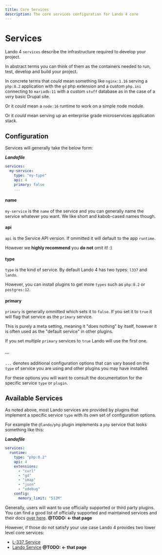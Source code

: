 ```yaml
---
title: Core Services
description: The core services configuration for Lando 4 core
---
```


# Services

Lando 4 `services` describe the infrastructure required to develop your project.

In abstract terms you can think of them as the containers needed to run, test, develop and build your project.

In concrete terms that _could_ mean something like `nginx:1.16` serving a `php:8.2` application with the `gd` php extension and a custom `php.ini` connecting to `mariadb:11` with a custom `stuff` database as in the case of a _very_ basic Drupal site.

Or it _could_ mean a `node:16` runtime to work on a simple node module.

Or it _could_ mean serving up an enterprise grade microservices application stack.

## Configuration

Services will generally take the below form:

***Landofile***
```yaml
services:
  my-service:
    type: "my-type"
    api: 4
    primary: false
    ...
```

#### name

`my-service` is the `name` of the service and you can generally name the service whatever you want. We like short and kabob-cased names though.

#### api

`api` is the Service API version. If ommitted it will default to the app `runtime`.

However we **highly recommend** you **do not** omit it! :)

#### type

`type` is the kind of service. By default Lando 4 has two types: `l337` and `lando`.

However, you can install plugins to get more `types` such as `php:8.2` or `postgres:12`.

#### primary

`primary` is generally ommitted which sets it to `false`. If you set it to `true` it will flag that service as the `primary` service.

This is purely a meta setting, meaning it "does nothing" by itself, however it is often used as the "default service" in other plugins.

If you set _multiple_ `primary` services to `true` Lando will use the first one.

#### ...

`...` denotes additional configuration options that can vary based on the `type` of service you are using and other plugins you may have installed.

For these options you will want to consult the documentation for the specific service `type` or `plugin`.

## Available Services

As noted above, most Lando services are provided by plugins that implement a specific service `type` with its own set of configuration options.

For example the `@lando/php` plugin implements a `php` service that looks something like this:

***Landofile***
```yaml
services:
  runtime:
    type: "php:8.2"
    api: 4
    extensions:
      - "curl"
      - "gd"
      - "imap"
      - "json"
      - "xdebug"
    config:
      memory_limit: "512M"
```

Generally, users will want to use officially supported or third party plugins. You can find a good list of officially supported and maintained services and their docs [over here](/). **@TODO: <- that page**

However, if those do not satisfy your use case Lando 4 provides two lower level core services:

* [L-337 Service](../services/l337.html)
* [Lando Service](../services/lando.html) **@TODO: <- that page**
